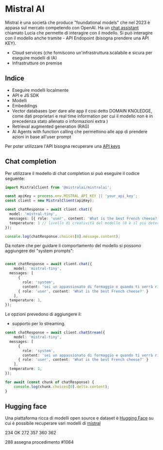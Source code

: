 # Mistral AI
Mistral è una società che produce "foundational models" che nel 2023 è appasa sul mercato competendo con OpenAI. Ha un [chat assistant](https://chat.mistral.ai/chat) chiamato Lucia che permette di interagire con il modello. Si può interagire con il modello anche tramite - API Endopoint (bisogna prendere una API KEY).
- Cloud services (che forniscono un'infrastruttura.scalabile e sicura per eseguire modelli di IA)
- Infrastrutture on premise

## Indice
- Eseguire modelli localmente
- API e JS SDK
- Modelli
- Embeddings
- Vector databases (per dare alle app il così detto DOMAIN KNOLEDGE, come dati proprietari e real time information per cui il modello non è in precedenza stato allenato o informazioni extra )
- Retrieval augmented generation (RAG)
- AI Agents with function calling che permettono alle app di prendere azioni in base all'user prompt


Per poter utilizzare l'API bisogna recuperare una [API keys](https://console.mistral.ai/api-keys/)

## Chat completion
Per utilizzare il modello di chat completion si può eseguire il codice seguente:

```typescript
import MistralClient from '@mistralai/mistralai';

const apiKey = process.env.MISTRAL_API_KEY || 'your_api_key';
const client = new MistralClient(apiKey);

const chatResponse = await client.chat({
  model: 'mistral-tiny',
  messages: [{ role: 'user', content: 'What is the best French cheese?' }],
  temperature: 1 // livello di creatività del modello (0 è il più deterministico, 1 è il più creativo, 0.7 è il default)
});

console.log(chatResponse.choices[0].message.content);
```

Da notare che per guidare il comportamento del modello si possono aggiungere dei "system prompts":
```typescript

const chatResponse = await client.chat({
    model: 'mistral-tiny',
  messages: [
      { 
        role: 'system', 
        content: 'sei un appassionato di formaggio e quando ti verrà richiesto di formaggi, rispondi concisamente e con humour' },
      { role: 'user', content: 'What is the best French cheese?' }
    ],
  temperature: 1,
});

```
Le opzioni prevedono di aggiungere il:
-  supporto per lo streaming. 

```typescript
const chatResponse = await client.chatStream({
    model: 'mistral-tiny',
  messages: [
      { 
        role: 'system', 
        content: 'sei un appassionato di formaggio e quando ti verrà richiesto di formaggi, rispondi concisamente e con humour' },
      { role: 'user', content: 'What is the best French cheese?' }
    ],
  temperature: 1,
});

for await (const chunk of chatResponse) {   
    console.log(chunk.choices[0].delta.content);
} 
```


## Hugging face
Una piattaforma ricca di modelli open source e dataset è [Hugging Face](https://huggingface.co/) su cui è possibile recuperare vari modelli di [mistral](https://huggingface.co/mistralai/Mistral-7B-Instruct-v0.1)


234 OK
272
357
360
362

288 assegna procedimento  #1064


